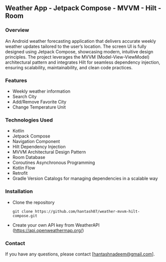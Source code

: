 ## Weather App - Jetpack Compose - MVVM - Hilt - Room

### Overview
An Android weather forecasting application that delivers accurate weekly weather updates tailored to the user’s location. The screen UI is fully
designed using Jetpack Compose, showcasing modern, intuitive design principles. The project leverages the MVVM (Model-View-ViewModel) architectural 
pattern and integrates Hilt for seamless dependency injection, ensuring scalability, maintainability, and clean code practices.

### Features
- Weekly weather information
- Search City
- Add/Remove Favorite City
- Change Temperature Unit

### Technologies Used
- Kotlin
- Jetpack Compose
- Navigation Component
- Hilt Dependency Injection
- MVVM Architectural Design Pattern
- Room Database
- Coroutines Asynchronous Programming
- Kotlin Flow
- Retrofit 
- Gradle Version Catalogs for managing dependencies in a scalable way

### Installation
- Clone the repository
  ```
  git clone https://github.com/hantash07/weather-mvvm-hilt-compose.git
  ```
- Create your own API key from WeatherAPI (https://api.openweathermap.org/)

### Contact
If you have any questions, please contact [hantashnadeem@gmail.com].